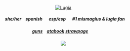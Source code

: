 <p align="center">
<a href="https://pokemondb.net/pokedex/lugia"><img src="https://img.pokemondb.net/sprites/black-white/anim/normal/lugia.gif" alt="Lugia"></a>
<p align="center">

##### <p align="center">⠀she/her⠀ spanish⠀⠀esp/esp⠀⠀#1 mismagius & lugia fan
##### <p align="center"> [guns](https://guns.lol/starpkmn)⠀ [atabook](https://starpkmn.atabook.org/)  [strawpage](https://starpkmn.straw.page)⠀⠀
<p align="center"
  
![](https://komarev.com/ghpvc/?username=mismagiuscharm&color=5f8696&style=flat-square&label=ꔫ)

